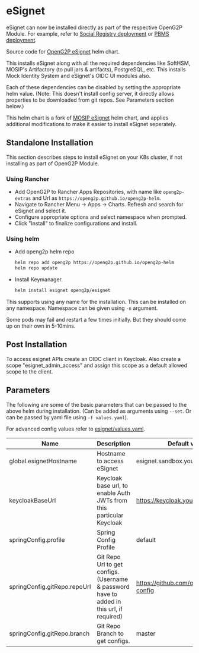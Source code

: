 # eSignet

eSignet can now be installed directly as part of the respective OpenG2P Module. For example, refer to [Social Registry deployment](https://docs.openg2p.org/social-registry/deployment) or [PBMS deployment](https://docs.openg2p.org/pbms/deployment).

Source code for [OpenG2P eSignet](../../charts/esignet) helm chart.

This installs eSignet along with all the required dependencies like SoftHSM, MOSIP's Artifactory (to pull jars & artifacts), PostgreSQL, etc.
This installs Mock Identity System and eSignet's OIDC UI modules also.

Each of these dependencies can be disabled by setting the appropriate helm value. (Note: This doesn't install config server, it directly allows properties to be downloaded from git repos. See Parameters section below.)

This helm chart is a fork of [MOSIP eSignet](https://github.com/mosip/esignet/tree/master/helm) helm chart, and applies additional modifications to make it easier to install eSignet seperately.

## Standalone Installation

This section describes steps to install eSignet on your K8s cluster, if not installing as part of OpenG2P Module.

### Using Rancher

- Add OpenG2P to Rancher Apps Repositories, with name like `openg2p-extras` and Url as `https://openg2p.github.io/openg2p-helm`.
- Navigate to Rancher Menu -> Apps -> Charts. Refresh and search for eSignet and select it.
- Configure appropriate options and select namespace when prompted.
- Click "Install" to finalize configurations and install.

### Using helm

- Add openg2p helm repo
  ```sh
  helm repo add openg2p https://openg2p.github.io/openg2p-helm
  helm repo update
  ```
- Install Keymanager.
  ```sh
  helm install esignet openg2p/esignet
  ```

This supports using any name for the installation. This can be installed on any namespace. Namespace can be given using `-n` argument.

Some pods may fail and restart a few times initially. But they should come up on their own in 5-10mins.

## Post Installation

To access esignet APIs create an OIDC client in Keycloak. Also create a scope "esignet_admin_access" and assign this scope as a default allowed scope to the client.

## Parameters

The following are some of the basic parameters that can be passed to the above helm during installation. (Can be  added as arguments using `--set`. Or can be passed by yaml file using `-f values.yaml`).

For advanced config values refer to [esignet/values.yaml](../../charts/esignet/values.yaml).

|Name|Description|Default value|
|-|-|-|
|global.esignetHostname|Hostname to access eSignet|esignet.sandbox.your.org|
|keycloakBaseUrl|Keycloak base url, to enable Auth JWTs from this particular Keycloak|https://keycloak.your.org|
|springConfig.profile|Spring Config Profile|default|
|springConfig.gitRepo.repoUrl|Git Repo Url to get configs. (Username & password have to added in this url, if required)|https://github.com/openg2p/mosip-config|
|springConfig.gitRepo.branch|Git Repo Branch to get configs.|master|
